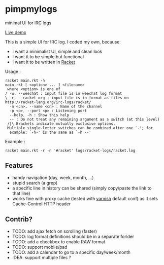 pimpmylogs
==========

minimal UI for IRC logs

[Live demo](http://logs.onfi.re/racket/)

This is a simple UI for IRC log. I coded my own, because:

* I want a minimalist UI, simple and clean look
* I want it to be simple but functional
* I want it to be written in [Racket](http://racket-lang.org)

Usage :

    racket main.rkt -h
    main.rkt [ <option> ... ] <filename>
     where <option> is one of
    / -w, --weechat : input file is in weechat log format
    \ -r, --racket-org : input file is in format as files on http://racket-lang.org/irc-logs/racket/
      -n <cn>, --name <cn> : Name of the channel
      -p <p>, --port <p> : Listening port
      --help, -h : Show this help
      -- : Do not treat any remaining argument as a switch (at this level)
     /|\ Brackets indicate mutually exclusive options.
     Multiple single-letter switches can be combined after one `-'; for
      example: `-h-' is the same as `-h --'

Example :

    racket main.rkt -r -n '#racket' logs/racket-logs/racket.log

Features
--------

* handy navigation (day, week, month, ...)
* stupid search (a grep)
* a specific line in history can be shared (simply copy/paste the link to that line)
* works fine with proxy cache (tested with [varnish](https://www.varnish-cache.org/) default conf) as it sets Cache-Control HTTP header

Contrib?
--------

* TODO: add ajax fetch on scrolling (faster)
* TODO: log format definitions should be in a separate forlder
* TODO: add a checkbox to enable RAW format
* TODO: support mobile/pad
* TODO: add a calendar to go to a specific day/week/month
* IDEA: support multiple files ?
